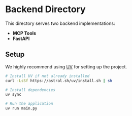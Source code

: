 # Backend Directory

This directory serves two backend implementations:  
- **MCP Tools**  
- **FastAPI**  

## Setup

We highly recommend using [UV](https://github.com/astral-sh/uv) for setting up the project.

```bash
# Install UV if not already installed
curl -LsSf https://astral.sh/uv/install.sh | sh

# Install dependencies
uv sync

# Run the application
uv run main.py
```